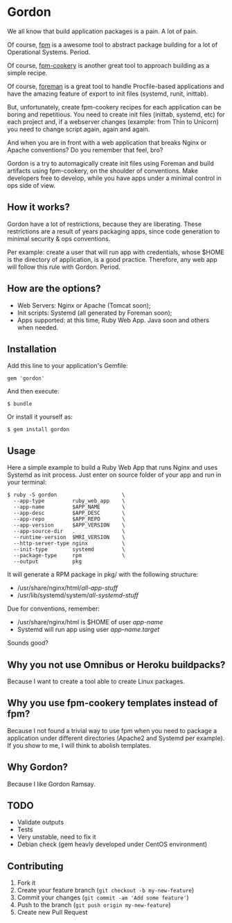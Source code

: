 # Gordon

We all know that build application packages is a pain. A lot of pain.

Of course, [fpm](https://github.com/jordansissel/fpm) is a awesome tool to abstract package building for a lot of Operational Systems. Period.

Of course, [fpm-cookery](https://github.com/bernd/fpm-cookery) is another great tool to approach building as a simple recipe.

Of course, [foreman](https://github.com/ddollar/foreman) is a great tool to handle Procfile-based applications and have the amazing feature of export to init files (systemd, runit, inittab).

But, unfortunately, create fpm-cookery recipes for each application can be boring and repetitious. You need to create init files (inittab, systemd, etc) for each project and, if a webserver changes (example: from Thin to Unicorn) you need to change script again, again and again.

And when you are in front with a web application that breaks Nginx or Apache conventions? Do you remember that feel, bro?

Gordon is a try to automagically create init files using Foreman and build artifacts using fpm-cookery, on the shoulder of conventions. Make developers free to develop, while you have apps under a minimal control in ops side of view.

## How it works?

Gordon have a lot of restrictions, because they are liberating. These restrictions are a result of years packaging apps, since code generation to minimal security & ops conventions.

Per example: create a user that will run app with credentials, whose $HOME is the directory of application, is a good practice. Therefore, any web app will follow this rule with Gordon. Period.

## How are the options?

* Web Servers: Nginx or Apache (Tomcat soon);
* Init scripts: Systemd (all generated by Foreman soon);
* Apps supported: at this time, Ruby Web App. Java soon and others when needed.

## Installation

Add this line to your application's Gemfile:

    gem 'gordon'

And then execute:

    $ bundle

Or install it yourself as:

    $ gem install gordon

## Usage

Here a simple example to build a Ruby Web App that runs Nginx and uses Systemd as init process. Just enter on source folder of your app and run in your terminal:

    $ ruby -S gordon                     \
      --app-type         ruby_web_app    \
      --app-name         $APP_NAME       \
      --app-desc         $APP_DESC       \
      --app-repo         $APP_REPO       \
      --app-version      $APP_VERSION    \
      --app-source-dir   .               \
      --runtime-version  $MRI_VERSION    \
      --http-server-type nginx           \
      --init-type        systemd         \
      --package-type     rpm             \
      --output           pkg

It will generate a RPM package in pkg/ with the following structure:

* /usr/share/nginx/html/*all-app-stuff*
* /usr/lib/systemd/system/*all-systemd-stuff*

Due for conventions, remember:

* /usr/share/nginx/html is $HOME of user *app-name*
* Systemd will run app using user *app-name.target*

Sounds good?

## Why you not use Omnibus or Heroku buildpacks?

Because I want to create a tool able to create Linux packages.

## Why you use fpm-cookery templates instead of fpm?

Because I not found a trivial way to use fpm when you need to package a application under different directories (Apache2 and Systemd per example). If you show to me, I will think to abolish templates.

## Why Gordon?

Because I like Gordon Ramsay.

## TODO

* Validate outputs
* Tests
* Very unstable, need to fix it
* Debian check (gem heavly developed under CentOS environment)

## Contributing

1. Fork it
2. Create your feature branch (`git checkout -b my-new-feature`)
3. Commit your changes (`git commit -am 'Add some feature'`)
4. Push to the branch (`git push origin my-new-feature`)
5. Create new Pull Request

